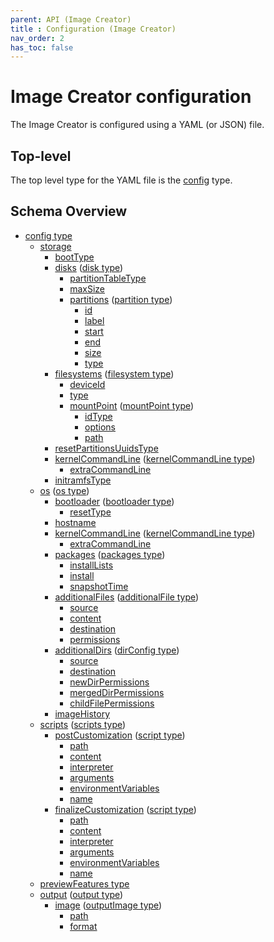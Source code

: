 ```yaml
---
parent: API (Image Creator)
title : Configuration (Image Creator)
nav_order: 2
has_toc: false
---
```


# Image Creator configuration

The Image Creator is configured using a YAML (or JSON) file.

## Top-level

The top level type for the YAML file is the [config](./configuration/config.md) type.

## Schema Overview

- [config type](./configuration/config.md)
  - [storage](../../imagecustomizer/api/configuration/config.md#storage-storage)
    - [bootType](../../imagecustomizer/api/configuration/storage.md#boottype-string)
    - [disks](../../imagecustomizer/api/configuration/storage.md#disks-disk) ([disk type](../../imagecustomizer/api/configuration/disk.md))
      - [partitionTableType](../../imagecustomizer/api/configuration/disk.md#partitiontabletype-string)
      - [maxSize](../../imagecustomizer/api/configuration/disk.md#maxsize-uint64)
      - [partitions](../../imagecustomizer/api/configuration/disk.md#partitions-partition) ([partition type](../../imagecustomizer/api/configuration/partition.md))
        - [id](../../imagecustomizer/api/configuration/partition.md#id-string)
        - [label](../../imagecustomizer/api/configuration/partition.md#label-string)
        - [start](../../imagecustomizer/api/configuration/partition.md#start-uint64)
        - [end](../../imagecustomizer/api/configuration/partition.md#end-uint64)
        - [size](../../imagecustomizer/api/configuration/partition.md#size-uint64)
        - [type](../../imagecustomizer/api/configuration/partition.md#type-string)
    - [filesystems](../../imagecustomizer/api/configuration/storage.md#filesystems-filesystem) ([filesystem type](../../imagecustomizer/api/configuration/filesystem.md))
      - [deviceId](../../imagecustomizer/api/configuration/filesystem.md#deviceid-string)
      - [type](../../imagecustomizer/api/configuration/filesystem.md#type-string)
      - [mountPoint](../../imagecustomizer/api/configuration/filesystem.md#mountpoint-mountpoint) ([mountPoint type](../../imagecustomizer/api/configuration/mountpoint.md))
        - [idType](../../imagecustomizer/api/configuration/mountpoint.md#idtype-string)
        - [options](../../imagecustomizer/api/configuration/mountpoint.md#options-string)
        - [path](../../imagecustomizer/api/configuration/mountpoint.md#path-string)
    - [resetPartitionsUuidsType](../../imagecustomizer/api/configuration/storage.md#resetpartitionsuuidstype-string)
    - [kernelCommandLine](../../imagecustomizer/api/configuration/iso.md#kernelcommandline-kernelcommandline) ([kernelCommandLine type](../../imagecustomizer/api/configuration/kernelcommandline.md))
      - [extraCommandLine](../../imagecustomizer/api/configuration/kernelcommandline.md#extracommandline-string)
    - [initramfsType](../../imagecustomizer/api/configuration/iso.md#initramfstype-string)
  - [os](../../imagecustomizer/api/configuration/config.md#os-os) ([os type](../../imagecustomizer/api/configuration/os.md))
    - [bootloader](../../imagecustomizer/api/configuration/os.md#bootloader-bootloader) ([bootloader type](../../imagecustomizer/api/configuration/bootloader.md))
      - [resetType](../../imagecustomizer/api/configuration/bootloader.md#resettype-string)
    - [hostname](../../imagecustomizer/api/configuration/os.md#hostname-string)
    - [kernelCommandLine](../../imagecustomizer/api/configuration/os.md#kernelcommandline-kernelcommandline) ([kernelCommandLine type](../../imagecustomizer/api/configuration/kernelcommandline.md))
      - [extraCommandLine](../../imagecustomizer/api/configuration/kernelcommandline.md#extracommandline-string)
    - [packages](../../imagecustomizer/api/configuration/os.md#packages-packages) ([packages type](../../imagecustomizer/api/configuration/packages.md))
      - [installLists](../../imagecustomizer/api/configuration/packages.md#installlists-string)
      - [install](../../imagecustomizer/api/configuration/packages.md#install-string)
      - [snapshotTime](../../imagecustomizer/api/configuration/packages.md#snapshottime-string)
    - [additionalFiles](../../imagecustomizer/api/configuration/os.md#additionalfiles-additionalfile) ([additionalFile type](../../imagecustomizer/api/configuration/additionalfile.md))
      - [source](../../imagecustomizer/api/configuration/additionalfile.md#source-string)
      - [content](../../imagecustomizer/api/configuration/additionalfile.md#content-string)
      - [destination](../../imagecustomizer/api/configuration/additionalfile.md#destination-string)
      - [permissions](../../imagecustomizer/api/configuration/additionalfile.md#permissions-string)
    - [additionalDirs](../../imagecustomizer/api/configuration/os.md#additionaldirs-dirconfig) ([dirConfig type](../../imagecustomizer/api/configuration/dirconfig.md))
      - [source](../../imagecustomizer/api/configuration/dirconfig.md#source-string)
      - [destination](../../imagecustomizer/api/configuration/dirconfig.md#destination-string)
      - [newDirPermissions](../../imagecustomizer/api/configuration/dirconfig.md#newdirpermissions-string)
      - [mergedDirPermissions](../../imagecustomizer/api/configuration/dirconfig.md#mergeddirpermissions-string)
      - [childFilePermissions](../../imagecustomizer/api/configuration/dirconfig.md#childfilepermissions-string)
    - [imageHistory](../../imagecustomizer/api/configuration/os.md#imagehistory-string)
  - [scripts](../../imagecustomizer/api/configuration/config.md#scripts-scripts) ([scripts type](../../imagecustomizer/api/configuration/scripts.md))
    - [postCustomization](../../imagecustomizer/api/configuration/scripts.md#postcustomization-script) ([script type](../../imagecustomizer/api/configuration/script.md))
      - [path](../../imagecustomizer/api/configuration/script.md#path-string)
      - [content](../../imagecustomizer/api/configuration/script.md#content-string)
      - [interpreter](../../imagecustomizer/api/configuration/script.md#interpreter-string)
      - [arguments](../../imagecustomizer/api/configuration/script.md#arguments-string)
      - [environmentVariables](../../imagecustomizer/api/configuration/script.md#environmentvariables-mapstring-string)
      - [name](../../imagecustomizer/api/configuration/script.md#name-string)
    - [finalizeCustomization](../../imagecustomizer/api/configuration/scripts.md#finalizecustomization-script) ([script type](../../imagecustomizer/api/configuration/script.md))
      - [path](../../imagecustomizer/api/configuration/script.md#path-string)
      - [content](../../imagecustomizer/api/configuration/script.md#content-string)
      - [interpreter](../../imagecustomizer/api/configuration/script.md#interpreter-string)
      - [arguments](../../imagecustomizer/api/configuration/script.md#arguments-string)
      - [environmentVariables](../../imagecustomizer/api/configuration/script.md#environmentvariables-mapstring-string)
      - [name](../../imagecustomizer/api/configuration/script.md#name-string)
  - [previewFeatures type](../../imagecustomizer/api/configuration/config.md#previewfeatures-string)
  - [output](../../imagecustomizer/api/configuration/config.md#output-output) ([output type](../../imagecustomizer/api/configuration/output.md))
    - [image](../../imagecustomizer/api/configuration/output.md#image-outputimage) ([outputImage type](../../imagecustomizer/api/configuration/outputImage.md))
      - [path](../../imagecustomizer/api/configuration/outputImage.md#path-string)
      - [format](../../imagecustomizer/api/configuration/outputImage.md#format-string)

